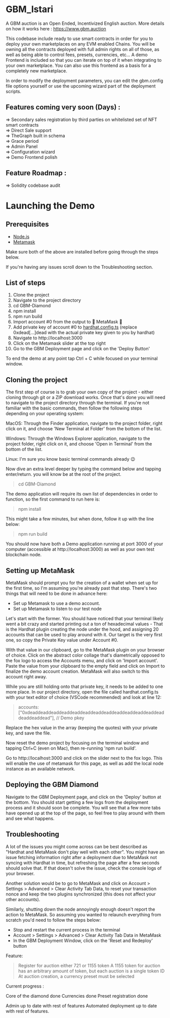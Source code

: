 # GBM_Istari

A GBM auction is an Open Ended, Incentivized English auction. More details on how it works here : https://www.gbm.auction      

This codebase include ready to use smart contracts in order for you to deploy your own marketplaces on any EVM enabled Chains. You will be owning all the contracts deployed with full admin rights on all of those, as well as being able to control fees, presets, currencies, etc... 
A demo Frontend is included so that you can iterate on top of it when integrating to your own marketplace. You can also use this frontend as a basis for a completely new marketplace.

In order to modify the deployment parameters, you can edit the gbm.config file options yourself or use the upcoming wizard part of the deployment scripts.

## Features coming very soon (Days) : 
=> Secondary sales registration by third parties on whitelisted set of NFT smart contracts          
=> Direct Sale support                
=> TheGraph built in schema    
=> Grace period           
=> Admin Panel          
=> Configuration wizard          
=> Demo Frontend polish    

## Feature Roadmap :
=> Solidity codebase audit                

# Launching the Demo

## Prerequisites

- [Node.js](https://nodejs.org/en/download) 
- [Metamask](https://metamask.io/download/)

Make sure both of the above are installed before going through the steps below.

If you're having any issues scroll down to the Troubleshooting section.

## List of steps

1) Clone the project
2) Navigate to the project directory
3) cd GBM-Diamond
4) npm install
5) npm run build
6) Import account #0 from the output to 🦊 MetaMask 🦊              
7) Add private key of account #0 to [hardhat.config.ts](GBM-Diamond/hardhat.config.ts)  (replace 0xdead[...]dead with the actual private key given to you by hardhat)
8) Navigate to http://localhost:3000
9) Click on the Metamask slider at the top right
10) Go to the GBM Deployment page and click on the 'Deploy Button'

To end the demo at any point tap Ctrl + C while focused on your terminal window. 
## Cloning the project

The first step of course is to grab your own copy of the project - either cloning through git or a ZIP download works. Once that's done you will need to navigate to the project directory through the terminal. If you're not familiar with the basic commands, then follow the following steps depending on your operating system: 

MacOS: Through the Finder application, navigate to the project folder, right click on it, and choose 'New Terminal at Folder' from the bottom of the list.

Windows: Through the Windows Explorer application, navigate to the project folder, right click on it, and choose 'Open in Terminal' from the bottom of the list.

Linux: I'm sure you know basic terminal commands already 😉

Now dive an extra level deeper by typing the command below and tapping enter/return. you will know be at the root of the project. 

> cd GBM-Diamond  

The demo application will require its own list of dependencies in order to function, so the first command to run here is:

> npm install

This might take a few minutes, but when done, follow it up with the line below:

> npm run build

You should now have both a Demo application running at port 3000 of your computer (accessible at http://localhost:3000) as well as your own test blockchain node. 
## Setting up MetaMask

MetaMask should prompt you for the creation of a wallet when set up for the first time, so I'm assuming you're already past that step. There's two things that will need to be done in advance here: 

- Set up Metamask to use a demo account. 
- Set up Metamask to listen to our test node

Let's start with the former. You should have noticed that your terminal likely went a bit crazy and started printing out a ton of hexadecimal values - That is the Hardhat plugin creating the node under the hood, and assigning 20 accounts that can be used to play around with it. Our target is the very first one, so copy the Private Key value under Account #0.

With that value in our clipboard, go to the MetaMask plugin on your browser of choice. Click on the abstract color collage that's diametrically opposed to the fox logo to access the Accounts menu, and click on 'Import account'. Paste the value from your clipboard to the empty field and click on Import to finalize the demo account creation. MetaMask will also switch to this account right away. 

While you are still holding onto that private key, it needs to be added to one more place. In our project directory, open the file called hardhat.config.ts with your text editor of choice (VSCode recommended) and look at line 12:

> accounts: ["0xdeaddeaddeaddeaddeaddeaddeaddeaddeaddeaddeaddeaddeaddeaddeaddead"], // Demo pkey

Replace the hex value in the array (keeping the quotes) with your private key, and save the file. 

Now reset the demo project by focusing on the terminal window and tapping Ctrl+C (even on Mac), then re-running 'npm run build'.

Go to http://localhost:3000 and click on the slider next to the fox logo. This will enable the use of metamask for this page, as well as add the local node instance as an available network. 

## Deploying the GBM Diamond

Navigate to the GBM Deployment page, and click on the 'Deploy' button at the bottom. You should start getting a few logs from the deployment process and it should soon be complete. You will see that a few more tabs have opened up at the top of the page, so feel free to play around with them and see what happens. 

## Troubleshooting
 
A lot of the issues you might come across can be best described as "Hardhat and MetaMask don't play well with each other". You might have an issue fetching information right after a deployment due to MetaMask not syncing with Hardhat in time, but refreshing the page after a few seconds should solve that. If that doesn't solve the issue, check the console logs of your browser.

Another solution would be to go to MetaMask and click on Account > Settings > Advanced > Clear Activity Tab Data, to reset your transaction nonce and keep the two plugins synchronized (this does not affect your other accounts).

Similarly, shutting down the node annoyingly enough doesn't report the action to MetaMask. So assuming you wanted to relaunch everything from scratch you'd need to follow the steps below:

- Stop and restart the current process in the terminal
- Account > Settings > Advanced > Clear Activity Tab Data in MetaMask
- In the GBM Deployment Window, click on the 'Reset and Redeploy' button

Feature: 


>Register for auction either 721 or 1155 token
>A 1155 token for auction has an arbitrary amount of token, but each auction is a single token ID
>At auction creation, a currency preset must be selected


Current progress : 

Core of the diamond done
Currencies done
Preset registration done


Admin up to date with rest of features
Automated deployment up to date with rest of features.
